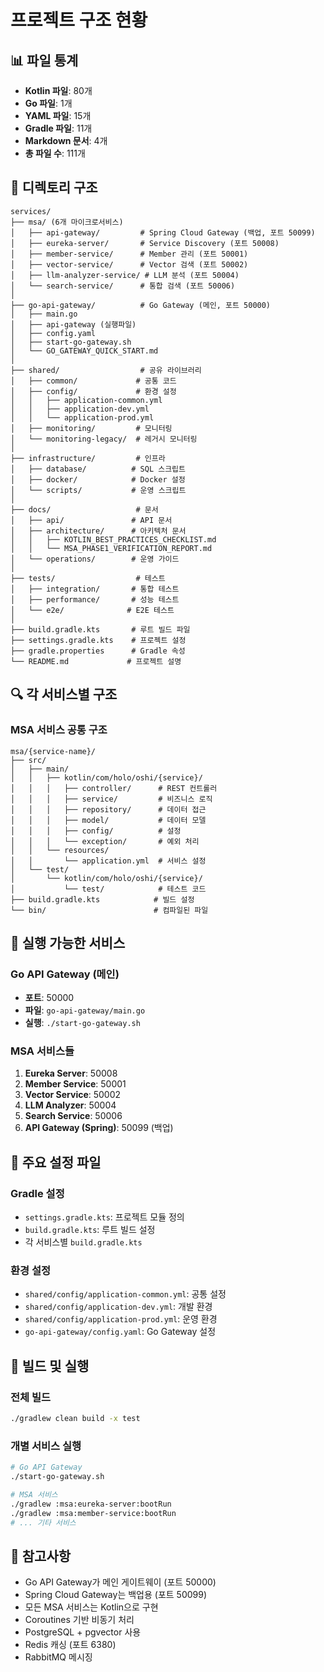 # 프로젝트 구조 현황

## 📊 파일 통계
- **Kotlin 파일**: 80개
- **Go 파일**: 1개
- **YAML 파일**: 15개
- **Gradle 파일**: 11개
- **Markdown 문서**: 4개
- **총 파일 수**: 111개

## 📁 디렉토리 구조

```
services/
├── msa/ (6개 마이크로서비스)
│   ├── api-gateway/         # Spring Cloud Gateway (백업, 포트 50099)
│   ├── eureka-server/       # Service Discovery (포트 50008)
│   ├── member-service/      # Member 관리 (포트 50001)
│   ├── vector-service/      # Vector 검색 (포트 50002)
│   ├── llm-analyzer-service/ # LLM 분석 (포트 50004)
│   └── search-service/      # 통합 검색 (포트 50006)
│
├── go-api-gateway/          # Go Gateway (메인, 포트 50000)
│   ├── main.go
│   ├── api-gateway (실행파일)
│   ├── config.yaml
│   ├── start-go-gateway.sh
│   └── GO_GATEWAY_QUICK_START.md
│
├── shared/                  # 공유 라이브러리
│   ├── common/             # 공통 코드
│   ├── config/             # 환경 설정
│   │   ├── application-common.yml
│   │   ├── application-dev.yml
│   │   └── application-prod.yml
│   ├── monitoring/         # 모니터링
│   └── monitoring-legacy/  # 레거시 모니터링
│
├── infrastructure/         # 인프라
│   ├── database/          # SQL 스크립트
│   ├── docker/            # Docker 설정
│   └── scripts/           # 운영 스크립트
│
├── docs/                   # 문서
│   ├── api/               # API 문서
│   ├── architecture/      # 아키텍처 문서
│   │   ├── KOTLIN_BEST_PRACTICES_CHECKLIST.md
│   │   └── MSA_PHASE1_VERIFICATION_REPORT.md
│   └── operations/        # 운영 가이드
│
├── tests/                  # 테스트
│   ├── integration/       # 통합 테스트
│   ├── performance/       # 성능 테스트
│   └── e2e/              # E2E 테스트
│
├── build.gradle.kts       # 루트 빌드 파일
├── settings.gradle.kts    # 프로젝트 설정
├── gradle.properties      # Gradle 속성
└── README.md             # 프로젝트 설명

```

## 🔍 각 서비스별 구조

### MSA 서비스 공통 구조
```
msa/{service-name}/
├── src/
│   ├── main/
│   │   ├── kotlin/com/holo/oshi/{service}/
│   │   │   ├── controller/      # REST 컨트롤러
│   │   │   ├── service/         # 비즈니스 로직
│   │   │   ├── repository/      # 데이터 접근
│   │   │   ├── model/           # 데이터 모델
│   │   │   ├── config/          # 설정
│   │   │   └── exception/       # 예외 처리
│   │   └── resources/
│   │       └── application.yml  # 서비스 설정
│   └── test/
│       └── kotlin/com/holo/oshi/{service}/
│           └── test/            # 테스트 코드
├── build.gradle.kts            # 빌드 설정
└── bin/                        # 컴파일된 파일
```

## 🚀 실행 가능한 서비스

### Go API Gateway (메인)
- **포트**: 50000
- **파일**: `go-api-gateway/main.go`
- **실행**: `./start-go-gateway.sh`

### MSA 서비스들
1. **Eureka Server**: 50008
2. **Member Service**: 50001
3. **Vector Service**: 50002
4. **LLM Analyzer**: 50004
5. **Search Service**: 50006
6. **API Gateway (Spring)**: 50099 (백업)

## 📝 주요 설정 파일

### Gradle 설정
- `settings.gradle.kts`: 프로젝트 모듈 정의
- `build.gradle.kts`: 루트 빌드 설정
- 각 서비스별 `build.gradle.kts`

### 환경 설정
- `shared/config/application-common.yml`: 공통 설정
- `shared/config/application-dev.yml`: 개발 환경
- `shared/config/application-prod.yml`: 운영 환경
- `go-api-gateway/config.yaml`: Go Gateway 설정

## 🔧 빌드 및 실행

### 전체 빌드
```bash
./gradlew clean build -x test
```

### 개별 서비스 실행
```bash
# Go API Gateway
./start-go-gateway.sh

# MSA 서비스
./gradlew :msa:eureka-server:bootRun
./gradlew :msa:member-service:bootRun
# ... 기타 서비스
```

## 📌 참고사항

- Go API Gateway가 메인 게이트웨이 (포트 50000)
- Spring Cloud Gateway는 백업용 (포트 50099)
- 모든 MSA 서비스는 Kotlin으로 구현
- Coroutines 기반 비동기 처리
- PostgreSQL + pgvector 사용
- Redis 캐싱 (포트 6380)
- RabbitMQ 메시징